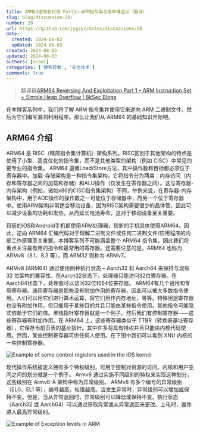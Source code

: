 ```yaml
---
title: ARM64逆向和利用 Part1——ARM指令集与简单堆溢出（翻译）
slug: blog/discussion-28/
number: 28
url: https://github.com/jygzyc/notes/discussions/28
date:
  created: 2024-08-02
  updated: 2024-08-03
created: 2024-08-02
updated: 2024-08-03
authors: [ecool]
categories: ['博客转载', '安全技术']
comments: true
---
```


<!-- arm64_reversing_and_exploitation_part_1 -->

> 翻译自[ARM64 Reversing And Exploitation Part 1 – ARM Instruction Set + Simple Heap Overflow | 8kSec Blogs](https://8ksec.io/arm64-reversing-and-exploitation-part-1-arm-instruction-set-simple-heap-overflow/)

在本博客系列中，我们将了解 ARM 指令集并使用它来逆向 ARM 二进制文件，然后为它们编写漏洞利用程序。那么让我们从 ARM64 的基础知识开始吧。

<!-- more -->

## ARM64 介绍

ARM64 是 RISC（精简指令集计算机）架构系列。RISC区别于其他架构的特点是使用了小型、高度优化的指令集，而不是其他类型的架构（例如 CISC）中常见的更专业的指令集。 ARM64 遵循Load/Store方法，其中操作数和目标都必须位于寄存器中。加载-存储架构是一种指令集架构，它将指令分为两类：内存访问（内存和寄存器之间的加载和存储）和ALU操作（仅发生在寄存器之间）。这与寄存器-内存架构（例如，诸如x86的CISC指令集架构）不同，举例来说，在寄存器-内存架构中，用于ADD操作的操作数之一可能位于存储器中，而另一个位于寄存器中。使用ARM架构非常适合移动设备，因为RISC架构需要很少的晶体管，因此可以减少设备的功耗和发热，从而延长电池寿命，这对于移动设备至关重要。

目前的iOS和Android手机都使用ARM处理器，较新的手机具体使用ARM64。因此，逆向 ARM64 汇编代码对于理解二进制文件或任何二进制文件/应用程序的内部工作原理至关重要。本博客系列不可能涵盖整个 ARM64 指令集，因此我们将重点关注最有用的指令和最常用的寄存器。还需要注意的是，ARM64 也称为 ARMv8（8.1、8.3 等），而 ARM32 则称为 ARMv7。

ARMv8 (ARM64) 通过使用两种执行状态 – Aarch32 和 Aarch64 来保持与现有 32 位架构的兼容性。在Aarch32状态下，处理器只能访问32位寄存器。在Aarch64状态下，处理器可以访问32位和64位寄存器。 ARM64有几个通用和专用寄存器。通用寄存器是那些没有附加作用的寄存器，因此可以被大多数指令使用。人们可以用它们进行算术运算，将它们用作内存地址，等等。特殊用途寄存器也没有附加作用，但只能用于某些目的并且只能由某些指令使用。其他指令可能隐式依赖于它们的值。堆栈指针寄存器就是一个例子。然后我们有控制寄存器——这些寄存器有附加作用。在 ARM64 上，这些寄存器类似于 TTBR（转换表基址寄存器），它保存当前页表的基址指针。其中许多将具有特权并且只能由内核代码使用。然而，某些控制寄存器可供任何人使用。在下图中我们可以看到 XNU 内核的一些控制寄存器。

![Example of some control registers used in the iOS kernel](https://bucket.lilac.fun/2024/08/arm64_reversing_and_exploitation_part_1-001.png)

现代操作系统被定义拥有多个特权级别，可用于控制对资源的访问。内核和用户空间之间的划分就是一个例子。 Armv8 通过实施不同级别的特权来实现这种划分，这些级别在 Armv8-A 架构中称为异常级别。 ARMv8 有多个编号的异常级别（EL0、EL1 等），编号越高，权限越高。当发生异常时，异常级别可以增加或保持不变。但是，当从异常返回时，异常级别可以降低或保持不变。执行状态（Aarch32 或 Aarch64）可以通过获取异常或从异常返回来更改。上电时，器件进入最高异常级别。

![Example of Exception levels in ARM](https://bucket.lilac.fun/2024/08/arm64_reversing_and_exploitation_part_1-002.png)